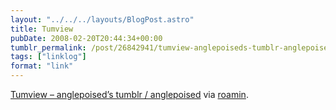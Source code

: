 ```yaml
---
layout: "../../../layouts/BlogPost.astro"
title: Tumview
pubDate: 2008-02-20T20:44:34+00:00
tumblr_permalink: /post/26842941/tumview-anglepoiseds-tumblr-anglepoised
tags: ["linklog"]
format: "link"
---
```


[Tumview &#8211; anglepoised&#8217;s tumblr / anglepoised][1] via <a href="http://roamin.tumblr.com/">roamin</a>.

[1]: http://tumview.inucara.net/id/anglepoised
